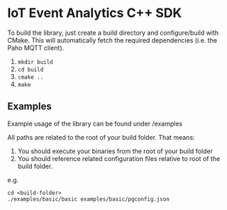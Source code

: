 <!---
  Copyright (c) 2021 Bosch.IO GmbH

  This Source Code Form is subject to the terms of the Mozilla Public
  License, v. 2.0. If a copy of the MPL was not distributed with this
  file, You can obtain one at https://mozilla.org/MPL/2.0/.

  SPDX-License-Identifier: MPL-2.0
-->

# IoT Event Analytics C++ SDK

To build the library, just create a build directory and configure/build with CMake.
This will automatically fetch the required dependencies (i.e. the Paho MQTT client).

1. `mkdir build`
2. `cd build`
3. `cmake ..`
4. `make`

## Examples

Example usage of the library can be found under /examples

All paths are related to the root of your build folder. That means:

1. You should execute your binaries from the root of your build folder
2. You should reference related configuration files relative to root of the build folder.

e.g.
```
cd <build-folder>
./examples/basic/basic examples/basic/pgconfig.json
```